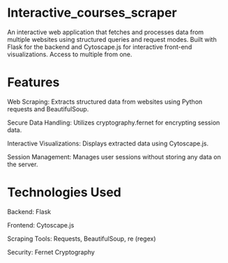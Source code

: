 # Interactive_courses_scraper

An interactive web application that fetches and processes data from multiple websites using structured queries and request modes. Built with Flask for the backend and Cytoscape.js for interactive front-end visualizations.
Access to multiple from one.

# Features

Web Scraping: Extracts structured data from websites using Python requests and BeautifulSoup.

Secure Data Handling: Utilizes cryptography.fernet for encrypting session data.

Interactive Visualizations: Displays extracted data using Cytoscape.js.

Session Management: Manages user sessions without storing any data on the server.

# Technologies Used

Backend: Flask

Frontend: Cytoscape.js

Scraping Tools: Requests, BeautifulSoup, re (regex)

Security: Fernet Cryptography
